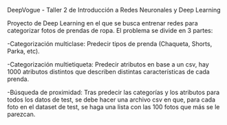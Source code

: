DeepVogue - Taller 2 de Introducción a Redes Neuronales y Deep Learning

Proyecto de Deep Learning en el que se busca entrenar redes para categorizar fotos de prendas de ropa. El problema se divide en 3 partes: 

-Categorización multiclase: Predecir tipos de prenda (Chaqueta, Shorts, Parka, etc).

-Categorización multietiqueta: Predecir atributos en base a un csv, hay 1000 atributos distintos que describen distintas características de cada prenda.

-Búsqueda de proximidad: Tras predecir las categorías y los atributos para todos los datos de test, se debe hacer una archivo csv en que, para cada foto en el dataset de test, se haga una lista con las 100 fotos que más se le parezcan.
